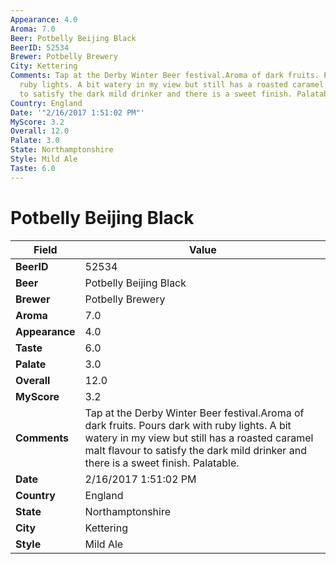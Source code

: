 ```yaml
---
Appearance: 4.0
Aroma: 7.0
Beer: Potbelly Beijing Black
BeerID: 52534
Brewer: Potbelly Brewery
City: Kettering
Comments: Tap at the Derby Winter Beer festival.Aroma of dark fruits. Pours dark with
  ruby lights. A bit watery in my view but still has a roasted caramel malt flavour
  to satisfy the dark mild drinker and there is a sweet finish. Palatable.
Country: England
Date: '"2/16/2017 1:51:02 PM"'
MyScore: 3.2
Overall: 12.0
Palate: 3.0
State: Northamptonshire
Style: Mild Ale
Taste: 6.0
---
```


# Potbelly Beijing Black

| Field         | Value |
|---------------|-------|
| **BeerID** | 52534 |
| **Beer** | Potbelly Beijing Black |
| **Brewer** | Potbelly Brewery |
| **Aroma** | 7.0 |
| **Appearance** | 4.0 |
| **Taste** | 6.0 |
| **Palate** | 3.0 |
| **Overall** | 12.0 |
| **MyScore** | 3.2 |
| **Comments** | Tap at the Derby Winter Beer festival.Aroma of dark fruits. Pours dark with ruby lights. A bit watery in my view but still has a roasted caramel malt flavour to satisfy the dark mild drinker and there is a sweet finish. Palatable. |
| **Date** | 2/16/2017 1:51:02 PM |
| **Country** | England |
| **State** | Northamptonshire |
| **City** | Kettering |
| **Style** | Mild Ale |
